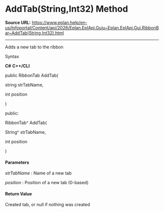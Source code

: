 # AddTab(String,Int32) Method

**Source URL:** https://www.eplan.help/en-us/Infoportal/Content/api/2026/Eplan.EplApi.Guiu~Eplan.EplApi.Gui.RibbonBar~AddTab(String,Int32).html

---

Adds a new tab to the ribbon

Syntax

**C#**
**C++/CLI**


public RibbonTab AddTab( 

   string strTabName,

   int position

)

public:

RibbonTab^ AddTab( 

   String^ strTabName,

   int position

)


#### Parameters

*strTabName*
:   Name of a new tab

*position*
:   Position of a new tab (0-based)

#### Return Value

Created tab, or null if nothing was created
